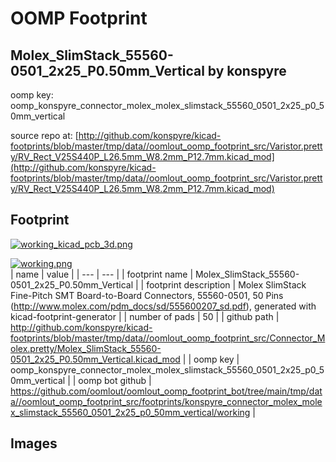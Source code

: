 # OOMP Footprint  
## Molex_SlimStack_55560-0501_2x25_P0.50mm_Vertical  by konspyre  
  
oomp key: oomp_konspyre_connector_molex_molex_slimstack_55560_0501_2x25_p0_50mm_vertical  
  
source repo at: [http://github.com/konspyre/kicad-footprints/blob/master/tmp/data//oomlout_oomp_footprint_src/Varistor.pretty/RV_Rect_V25S440P_L26.5mm_W8.2mm_P12.7mm.kicad_mod](http://github.com/konspyre/kicad-footprints/blob/master/tmp/data//oomlout_oomp_footprint_src/Varistor.pretty/RV_Rect_V25S440P_L26.5mm_W8.2mm_P12.7mm.kicad_mod)  
## Footprint  
  
[![working_kicad_pcb_3d.png](working_kicad_pcb_3d_600.png)](working_kicad_pcb_3d.png)  
  
[![working.png](working_600.png)](working.png)  
| name | value | 
| --- | --- | 
| footprint name | Molex_SlimStack_55560-0501_2x25_P0.50mm_Vertical | 
| footprint description | Molex SlimStack Fine-Pitch SMT Board-to-Board Connectors, 55560-0501, 50 Pins (http://www.molex.com/pdm_docs/sd/555600207_sd.pdf), generated with kicad-footprint-generator | 
| number of pads | 50 | 
| github path | http://github.com/konspyre/kicad-footprints/blob/master/tmp/data//oomlout_oomp_footprint_src/Connector_Molex.pretty/Molex_SlimStack_55560-0501_2x25_P0.50mm_Vertical.kicad_mod | 
| oomp key | oomp_konspyre_connector_molex_molex_slimstack_55560_0501_2x25_p0_50mm_vertical | 
| oomp bot github | https://github.com/oomlout/oomlout_oomp_footprint_bot/tree/main/tmp/data//oomlout_oomp_footprint_src/footprints/konspyre_connector_molex_molex_slimstack_55560_0501_2x25_p0_50mm_vertical/working | 
## Images  
